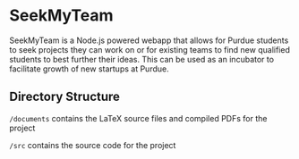 # SeekMyTeam

SeekMyTeam is a Node.js powered webapp that allows for Purdue students to seek projects they can work on or for existing teams to find new qualified students to best further their ideas. This can be used as an incubator to facilitate growth of new startups at Purdue.

## Directory Structure

`/documents` contains the LaTeX source files and compiled PDFs for the project

`/src` contains the source code for the project
